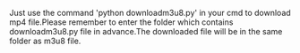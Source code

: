 Just use the command 'python downloadm3u8.py' in your cmd to download mp4 file.Please remember to enter the folder which contains downloadm3u8.py file in advance.The downloaded file will be in the same folder as m3u8 file.
